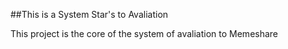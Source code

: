 ##This is a System Star's to Avaliation 

This project is the core of the system of avaliation to Memeshare

